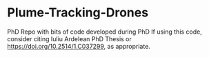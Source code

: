 # Plume-Tracking-Drones
PhD Repo with bits of code developed during PhD
If using this code, consider citing Iuliu Ardelean PhD Thesis or https://doi.org/10.2514/1.C037299, as appropriate.
